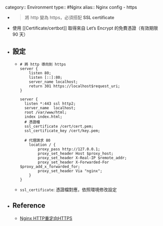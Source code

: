 category:: Environment
type:: #Nginx
alias:: Nginx config - https

- > 將 http 變為 https，必須搭配 **SSL certificate**
- 使用 [[Certificate/certbot]] 取得來自 Let’s Encrypt 的免費憑證（有效期限 90 天）
- ## 設定
	- ```plain
	  # 將 http 導向到 https
	  server {
	      listen 80;
	      listen [::]:80;
	      server_name localhost;
	      return 301 https://localhost$request_uri;
	  }
	  
	  server {
	    listen *:443 ssl http2;
	    server_name  localhost;
	    root /var/www/html;
	    index index.html;
	    # 憑證檔
	    ssl_certificate /cert/cert.pem; 
	    ssl_certificate_key /cert/key.pem;
	    
	    # 代理請求 80
	      location / {
	          proxy_pass http://127.0.0.1;
	          proxy_set_header Host $proxy_host;
	          proxy_set_header X-Real-IP $remote_addr;
	          proxy_set_header X-Forwarded-For $proxy_add_x_forwarded_for;
	          proxy_set_header Via "nginx";
	      }
	  }
	  ```
	- `ssl_certificate`: 憑證檔對應，依照環境修改設定
- ## Reference
	- [Nginx HTTP重定向HTTPS](https://www.myfreax.com/redirect-http-to-https-in-nginx/)